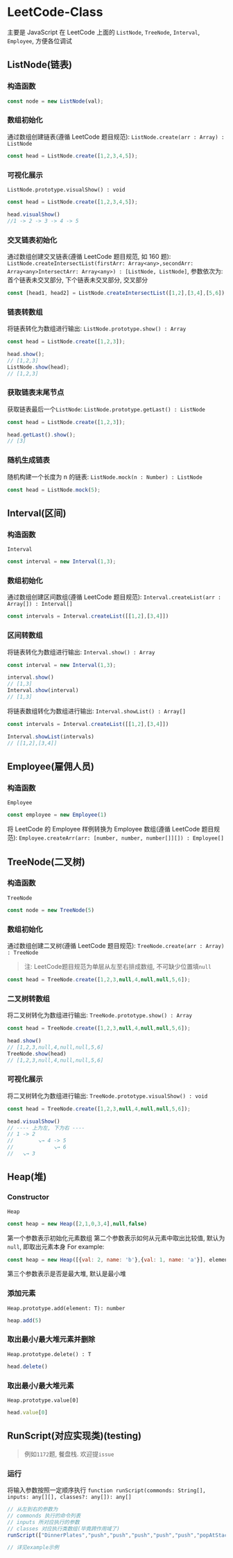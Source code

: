 # LeetCode-Class

主要是 JavaScript 在 LeetCode 上面的 `ListNode`, `TreeNode`, `Interval`, `Employee`, 方便各位调试

## ListNode(链表)

### 构造函数

```js
const node = new ListNode(val);
```

### 数组初始化

通过数组创建链表(遵循 LeetCode 题目规范): `ListNode.create(arr : Array) : ListNode`

```js
const head = ListNode.create([1,2,3,4,5]);
```

### 可视化展示
`ListNode.prototype.visualShow() : void`
```js
const head = ListNode.create([1,2,3,4,5]);

head.visualShow()
//1 -> 2 -> 3 -> 4 -> 5
```

### 交叉链表初始化
通过数组创建交叉链表(遵循 LeetCode 题目规范, 如 160 题): `ListNode.createIntersectList(firstArr: Array<any>,secondArr: Array<any>IntersectArr: Array<any>) : [ListNode, ListNode]`, 参数依次为: 首个链表未交叉部分, 下个链表未交叉部分, 交叉部分

```js
const [head1, head2] = ListNode.createIntersectList([1,2],[3,4],[5,6]);
```

### 链表转数组
将链表转化为数组进行输出: `ListNode.prototype.show() : Array`

```js
const head = ListNode.create([1,2,3]);

head.show();
// [1,2,3]
ListNode.show(head);
// [1,2,3]
```

### 获取链表末尾节点
获取链表最后一个`ListNode`: `ListNode.prototype.getLast() : ListNode`

```js
const head = ListNode.create([1,2,3]);

head.getLast().show();
// [3]
```


### 随机生成链表
随机构建一个长度为 n 的链表: `ListNode.mock(n : Number) : ListNode`

```js
const head = ListNode.mock(5);
```

## Interval(区间)

### 构造函数
`Interval`
```js
const interval = new Interval(1,3);
```

### 数组初始化
通过数组创建区间数组(遵循 LeetCode 题目规范): `Interval.createList(arr : Array[]) : Interval[]`
```js
const intervals = Interval.createList([[1,2],[3,4]])
```

### 区间转数组
将链表转化为数组进行输出: `Interval.show() : Array`
```js
const interval = new Interval(1,3);

interval.show()
// [1,3]
Interval.show(interval)
// [1,3]
```

将链表数组转化为数组进行输出: `Interval.showList() : Array[]`
```js
const intervals = Interval.createList([[1,2],[3,4]])

Interval.showList(intervals)
// [[1,2],[3,4]]
```

## Employee(雇佣人员)

### 构造函数
`Employee`
```js
const employee = new Employee(1)
```

将 LeetCode 的 Employee 样例转换为 Employee 数组(遵循 LeetCode 题目规范): `Employee.createArr(arr: [number, number, number[]][]) : Employee[]`

## TreeNode(二叉树)

### 构造函数
`TreeNode`
```js
const node = new TreeNode(5)
```

### 数组初始化
通过数组创建二叉树(遵循 LeetCode 题目规范): `TreeNode.create(arr : Array) : TreeNode`

> 注: LeetCode题目规范为单层从左至右排成数组, 不可缺少位置填`null`

```js
const head = TreeNode.create([1,2,3,null,4,null,null,5,6]);
```

### 二叉树转数组
将二叉树转化为数组进行输出: `TreeNode.prototype.show() : Array`
```js
const head = TreeNode.create([1,2,3,null,4,null,null,5,6]);

head.show()
// [1,2,3,null,4,null,null,5,6]
TreeNode.show(head)
// [1,2,3,null,4,null,null,5,6]
```

### 可视化展示
将二叉树转化为数组进行输出: `TreeNode.prototype.visualShow() : void`
```js
const head = TreeNode.create([1,2,3,null,4,null,null,5,6]);

head.visualShow()
// ---- 上为左, 下为右 ----
// 1 -> 2
//        ↘→ 4 -> 5
//             ↘→ 6
//   ↘→ 3
```

## Heap(堆)

### Constructor

`Heap`

```js
const heap = new Heap([2,1,0,3,4],null,false)
```

第一个参数表示初始化元素数组
第二个参数表示如何从元素中取出比较值, 默认为`null`, 即取出元素本身
For example: 
```js
const heap = new Heap([{val: 2, name: 'b'},{val: 1, name: 'a'}], element => element.val, false)
```
第三个参数表示是否是最大堆, 默认是最小堆

### 添加元素

`Heap.prototype.add(element: T): number`

```js
heap.add(5)
```

### 取出最小/最大堆元素并删除

`Heap.prototype.delete() : T`

```js
head.delete()
```

### 取出最小/最大堆元素

`Heap.prototype.value[0]`

```js
head.value[0]
```

## RunScript(对应实现类)(testing)

> 例如`1172`题, 餐盘栈. 欢迎提`issue`

### 运行
将输入参数按照一定顺序执行
`function runScript(commonds: String[], inputs: any[][], classes?: any[]): any[]`
```js
// 从左到右的参数为
// commonds 执行的命令列表
// inputs 所对应执行的参数
// classes 对应执行类数组(毕竟跨作用域了)
runScript(["DinnerPlates","push","push","push","push","push","popAtStack","push","push","popAtStack","popAtStack","pop","pop","pop","pop","pop"], [[2],[1],[2],[3],[4],[5],[0],[20],[21],[0],[2],[],[],[],[],[]], [DinnerPlates])

// 详见example示例
```